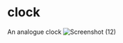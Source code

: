 # clock
An analogue clock
![Screenshot (12)](https://user-images.githubusercontent.com/94288411/156467480-fefa28d0-148e-4ba0-97f5-ae1f22c76c15.png)
